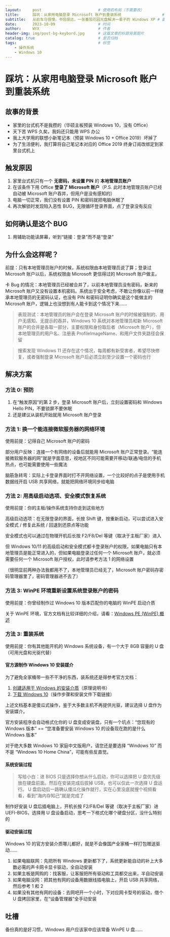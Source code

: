```yaml
---
layout:     post                         # 使用的布局（不需要改）
title:      踩坑：从家用电脑登录 Microsoft 账户到重装系统                  # 标题 
subtitle:   从前车马很慢，书信很远，一张番茄花园光盘解决一辈子的 Windows XP # 副标题
date:       2023-10-09                   # 时间
author:     WYX                          # 作者
header-img: img/post-bg-keybord.jpg      # 这篇文章的标题背景图片
catalog: true                            # 是否归档
tags:                                    # 标签
    - 操作系统
    - Windows 10
---
```


# 踩坑：从家用电脑登录 Microsoft 账户到重装系统

## 故事的背景

- 家里的台式机不是我攒的（华硕主板预装 Windows 10，没有 Office）
- 天下苦 WPS 久矣，我妈还只能用 WPS 办公
- 我上大学用的联想小新笔记本（预装 Windows 10 + Office 2019）坏掉了
- 为了生活便利，我打算将自己笔记本对应的 Office 2019 终身订阅改绑定到家里台式机上

## 触发原因

1. 家里台式机只有一个 **无密码，未设置 PIN** 的 **本地管理员账户** 
2. 在该条件下用 Office **登录了 Microsoft 账户**（P.S. 此时本地管理员账户已经自动被 Microsoft 账户吞并，但用户是没有感知的）
3. 电脑一切正常，我们没有设置 PIN 和密码就把电脑休眠了
4. 再次解锁时发现陷入恶性 BUG，无限循环登录界面，点了登录没有反应

## 如何确认是这个 BUG

1. 用辅助功能读屏幕，听到“链接：登录”而不是“登录”

## 为什么会这样呢？

前提：只有本地管理员账户的时候，系统权限由本地管理员说了算；登录过 Microsoft 账户以后，系统权限由 Microsoft 更信得过的 Microsoft 账户做主。

卡 Bug 的情况：本地管理员已经被合并了，以前本地管理员没有密码，新来的 Microsoft 账户又没有设置本机密码。系统出于安全考虑，不敢让你像以前一样继承本地管理员的无密码认证，也没有 PIN 和密码证明你确实是这个能做主的 Microsoft 账户，逻辑上也没想到有人能卡到这个情况下来……

> 表现测试：本地管理员的账户会在登录 Microsoft 账户的时候被强制的、用户无感知、无提示的吞并，Windows 10 系统对本地管理员和新 Microsoft 账户的合并是各取一部分，主要权限和身份取后者（Microsoft 账户），但本地管理员的用户名、注册表 ProfileImageName、和用户文件夹路径会保留

> 搜索发现 Windows 11 还存在这个情况，每周都有新受害者，希望尽快修复，或者强制登录 Microsoft 账户后必须立刻至少设置一个密码也行

## 解决方案

### 方法 0: 预防

1. 在“触发原因”的第 2 步，登录 Microsoft 账户后，立刻设置密码和 Windows Hello PIN，不要锁屏不要休眠
2. 还是建议从装机开始就用 Microsoft 账户登录

### 方法 1: 换一个能连接微软服务器的网络环境

使用前提：记得自己 Microsoft 账户的密码

部分用户反映：连接一个有网络的设备后就能用 Microsoft 账户正常登录。“能连接微软服务器的网”就是字面意思，视地区不同可能需要开移动/联通/电信的手机热点，也可能需要使用一些魔法

脑筋急转弯：实际上卡登录界面时打不开网络设置，一个比较好的点子是使用手机数据线开启 USB 共享网络，就能把网络环境同步给电脑

### 方法 2: 用高级启动选项、安全模式恢复系统

使用前提：你的主板/操作系统支持你走到这些地方

高级启动选项：在无限登录的界面，长按 Shift 键，按重新启动，可以尝试进入安全模式 / 修复此系统 / 回退到还原点等功能

安全模式也可以通过在物理开机后长按 F2/F8/Del 等键（取决于主板厂家）进入

但 Windows 10/11 的高级启动和安全模式都卡登录账户的权限，如果电脑只有本地管理员是能正常进入的，但如果电脑登录过任何一个 Microsoft 账户，就必须需要任何一个 Microsoft 账户授权，此时请参考方法 1 的网络设置

（很明显前两种办法我都用不了，本地管理员已经无了，Microsoft 账户密码存密码管理器里了，密码管理器进不去了）

### 方法 3: WinPE 环境重新设置系统登录账户的密码 

使用前提：你曾经制作过 Windows 10 版本匹配你的电脑的 WinPE 启动介质

关于 WinPE 环境，官方文档有比较详细的介绍，请看：[Windows PE (WinPE) 概述](https://learn.microsoft.com/zh-cn/windows-hardware/manufacture/desktop/winpe-intro?view=windows-11)

### 方法 3: 重装系统

使用前提：你有其他能开机的 Windows 系统设备，有一个大于 8GB 容量的 U 盘（可用光盘和光驱代替）

#### 官方源制作 Windows 10 安装媒介

为了避免全家桶带一些不干净的东西，装系统还是得参考官方文档：
1. [创建适用于 Windows 的安装介质](https://support.microsoft.com/zh-cn/windows/%E5%88%9B%E5%BB%BA%E9%80%82%E7%94%A8%E4%BA%8E-windows-%E7%9A%84%E5%AE%89%E8%A3%85%E4%BB%8B%E8%B4%A8-99a58364-8c02-206f-aa6f-40c3b507420d)（原理说明书）
2. [下载 Windows 10](https://www.microsoft.com/zh-cn/software-download/windows10)（操作步骤和安装文件下载链接）

上述文档基本是傻瓜式操作，鉴于大多数主机不再提供光驱，建议选择 U 盘作为安装媒介。

官方安装程序会自动格式化你的 U 盘变成安装盘，只有一个坑点：“您现有的 Windows 版本” == “您准备要安装 Windows 10 的设备现在跑的是什么 Windows 版本”

对于绝大多数 Windows 10 家庭中文版用户，请您还是要选择 “Windows 10” 而不是 “Windows 10 Home China​”，可能有些反直觉。

#### 系统安装过程

> 写给小白：进 BIOS 只是选择你想从什么启动，你可以选择把 U 盘优先级放在硬盘前面。然后在安装完成后拔掉 USB，也可以仅此一次选择 U 盘运行。
> U 盘启动后一路确认傻瓜化操作就行，实在心里没底就搜个视频看看，看到“海内存知己”就是完成了
 
制作好安装 U 盘后插电脑上，开机长按 F2/F8/Del 等键（取决于主板厂家）进 UEFI-BIOS，选择用 U 盘设备启动，思考一下格式化哪个硬盘分区，没什么特别的

#### 驱动安装过程

Windows 10 的官方安装介质哪儿都好，就是不会像国产全家桶一样打包赠送驱动……

1. 如果电脑联网：先把所有 Windows 更新都下了，系统更新能自动的补上大多数必需的声卡网卡显卡驱动，全自动安装
2. 如果主板是网购的：找客服，让客服把所有驱动和工具都交出来，半自动安装
3. 如果电脑没网：把其他有网的设备用数据线插电脑上，开启 USB 共享网络，然后参考 1 和 2
4. 如果没有其他有网的设备：去网吧开一个小时，下对应网卡型号的驱动，借个 U 盘拷回家里，在“设备管理器”全手动安装

## 吐槽

备份真的是好习惯，Windows 用户应该家中应该常备 WinPE U 盘……  

